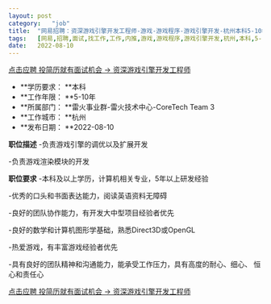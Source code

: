 ```yaml
---
layout:	post
category:	"job"
title:	"网易招聘：资深游戏引擎开发工程师-游戏-游戏程序-游戏引擎开发-杭州本科5-10年"
tags:	[网易,招聘,面试,找工作,工作,内推,游戏,游戏程序,游戏引擎开发,杭州,本科,5-10年]
date:	2022-08-10
---
```


[点击应聘 投简历就有面试机会 -> 资深游戏引擎开发工程师](http://mobile.bole.netease.com/bole/boleDetail?id=33992&employeeId=346f03c3cda5f04c&key=all)



- **学历要求： **本科
- **工作年限： **5-10年
- **所属部门： **雷火事业群-雷火技术中心-CoreTech Team 3
- **工作城市： **杭州
- **发布日期： **2022-08-10



**职位描述**
-负责游戏引擎的调优以及扩展开发

-负责游戏渲染模块的开发



**职位要求**
-本科及以上学历，计算机相关专业，5年以上研发经验

-优秀的口头和书面表达能力，阅读英语资料无障碍

-良好的团队协作能力，有开发大中型项目经验者优先

-良好的数学和计算机图形学基础，熟悉Direct3D或OpenGL

-热爱游戏，有丰富游戏经验者优先

-具有良好的团队精神和沟通能力，能承受工作压力，具有高度的耐心、细心、 恒心和责任心



[点击应聘 投简历就有面试机会 -> 资深游戏引擎开发工程师](http://mobile.bole.netease.com/bole/boleDetail?id=33992&employeeId=346f03c3cda5f04c&key=all)